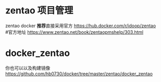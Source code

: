 # zentao 项目管理
zentao docker **推荐**直接采用官方
<https://hub.docker.com/r/idoop/zentao> <br>
#官方地址
<https://www.zentao.net/book/zentaopmshelp/303.html>
# docker_zentao 
你也可以以及构建镜像
<https://github.com/hb0730/docker/tree/master/zentao/docker_zentao>